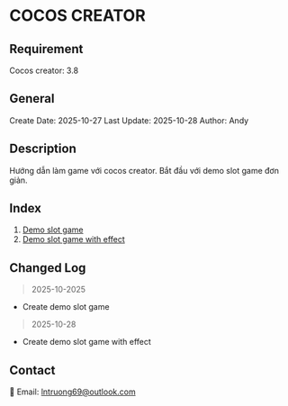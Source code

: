 # COCOS CREATOR

## Requirement 

Cocos creator: 3.8

## General

Create Date: 2025-10-27
Last Update: 2025-10-28
Author: Andy

## Description

Hướng dẫn làm game với cocos creator.
Bắt đầu với demo slot game đơn giản.

## Index

1. [Demo slot game](./demo-slot-game/index.md)
2. [Demo slot game with effect](./demo-slot-game-with-effect/index.md)

## Changed Log

> 2025-10-2025
- Create demo slot game

> 2025-10-28
- Create demo slot game with effect

## Contact

📧 Email: lntruong69@outlook.com
